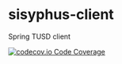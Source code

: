 # sisyphus-client

Spring TUSD client

[![codecov.io Code Coverage](https://img.shields.io/codecov/c/github/k-pozhidaev/sisyphus-client.svg?maxAge=2592000)](https://codecov.io/github/k-pozhidaev/sisyphus-client?branch=master)